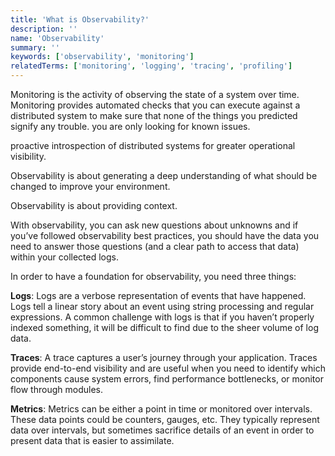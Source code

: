 ```yaml
---
title: 'What is Observability?'
description: ''
name: 'Observability'
summary: ''
keywords: ['observability', 'monitoring']
relatedTerms: ['monitoring', 'logging', 'tracing', 'profiling']
---
```


Monitoring is the activity of observing the state of a system over time. Monitoring provides automated checks that you can execute against a distributed system to make sure that none of the things you predicted signify any trouble. you are only looking for known issues.

proactive introspection of distributed systems for greater operational visibility.

Observability is about generating a deep understanding of what should be changed to improve your environment.

Observability is about providing context.

With observability, you can ask new questions about unknowns and if you’ve followed observability best practices, you should have the data you need to answer those questions (and a clear path to access that data) within your collected logs.

In order to have a foundation for observability, you need three things:

**Logs**: Logs are a verbose representation of events that have happened. Logs tell a linear story about an event using string processing and regular expressions. A common challenge with logs is that if you haven’t properly indexed something, it will be difficult to find due to the sheer volume of log data.

**Traces**: A trace captures a user’s journey through your application. Traces provide end-to-end visibility and are useful when you need to identify which components cause system errors, find performance bottlenecks, or monitor flow through modules.

**Metrics**: Metrics can be either a point in time or monitored over intervals. These data points could be counters, gauges, etc. They typically represent data over intervals, but sometimes sacrifice details of an event in order to present data that is easier to assimilate.
